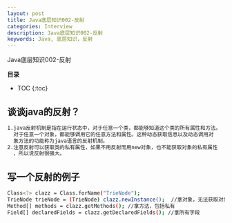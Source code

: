 ```yaml
---
layout: post
title: Java底层知识002-反射
categories: Interview
description: Java底层知识002-反射
keywords: Java, 底层知识，反射
---
```


Java底层知识002-反射

**目录**

* TOC
{:toc}

## 谈谈java的反射？

```sh
1.java反射机制是指在运行状态中，对于任意一个类，都能够知道这个类的所有属性和方法。
  对于任意一个对象，都能够调用它的任意方法和属性。这种动态获取信息以及动态调用对
  象方法的功能称为java语言的反射机制。
2.注意反射可以获取类的私有属性，如果不用反射而用new对象，也不能获取对象的私有属性
  ，所以说反射很强大。          
```

## 写一个反射的例子

```sh
Class<?> clazz = Class.forName("TrieNode");
TrieNode trieNode = (TrieNode) clazz.newInstance();  //拿对象，无法获取对象的私有属性
Method[] methods = clazz.getMethods(); //拿方法，包括私有
Field[] declaredFields = clazz.getDeclaredFields(); //拿所有字段
```